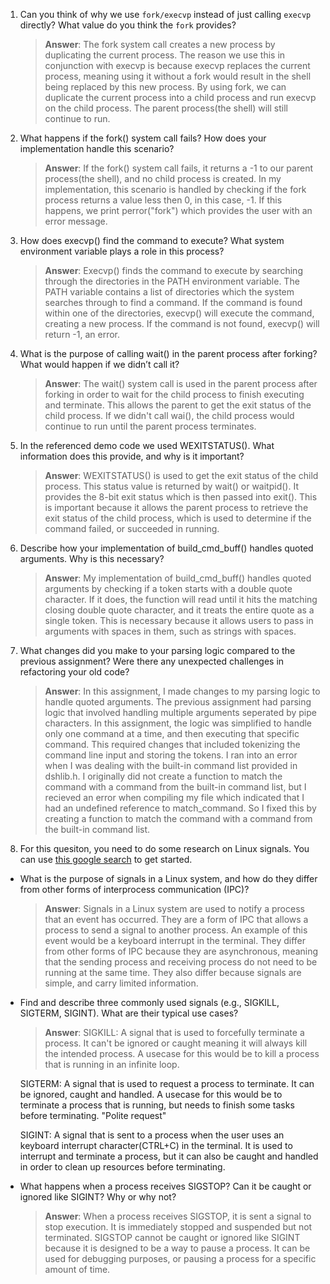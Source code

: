 1. Can you think of why we use `fork/execvp` instead of just calling `execvp` directly? What value do you think the `fork` provides?

    > **Answer**:  The fork system call creates a new process by duplicating the current process. The reason we use this in conjunction with execvp is because execvp replaces the current process, meaning using it without a fork would result in the shell being replaced by this new process. By using fork, we can duplicate the current process into a child process and run execvp on the child process. The parent process(the shell) will still continue to run.

2. What happens if the fork() system call fails? How does your implementation handle this scenario?

    > **Answer**:  If the fork() system call fails, it returns a -1 to our parent process(the shell), and no child process is created. In my implementation, this scenario is handled by checking if the fork process returns a value less then 0, in this case, -1. If this happens, we print perror("fork") which provides the user with an error message.

3. How does execvp() find the command to execute? What system environment variable plays a role in this process?

    > **Answer**: Execvp() finds the command to execute by searching through the directories in the PATH environment variable. The PATH variable contains a list of directories which the system searches through to find a command. If the command is found within one of the directories, execvp() will execute the command, creating a new process. If the command is not found, execvp() will return -1, an error.

4. What is the purpose of calling wait() in the parent process after forking? What would happen if we didn’t call it?

    > **Answer**:  The wait() system call is used in the parent process after forking in order to wait for the child process to finish executing and terminate. This allows the parent to get the exit status of the child process. If we didn't call wai(), the child process would continue to run until the parent process terminates.

5. In the referenced demo code we used WEXITSTATUS(). What information does this provide, and why is it important?

    > **Answer**:  WEXITSTATUS() is used to get the exit status of the child process. This status value is returned by wait() or waitpid(). It provides the 8-bit exit status which is then passed into exit(). This is important because it allows the parent process to retrieve the exit status of the child process, which is used to determine if the command failed, or succeeded in running.

6. Describe how your implementation of build_cmd_buff() handles quoted arguments. Why is this necessary?

    > **Answer**:  My implementation of build_cmd_buff() handles quoted arguments by checking if a token starts with a double quote character. If it does, the function will read until it hits the matching closing double quote character, and it treats the entire quote as a single token. This is necessary because it allows users to pass in arguments with spaces in them, such as strings with spaces.

7. What changes did you make to your parsing logic compared to the previous assignment? Were there any unexpected challenges in refactoring your old code?

    > **Answer**:  In this assignment, I made changes to my parsing logic to handle quoted arguments. The previous assignment had parsing logic that involved handling multiple arguments seperated by pipe characters. In this assignment, the logic was simplified to handle only one command at a time, and then executing that specific command. This required changes that included tokenizing the command line input and storing the tokens. I ran into an error when I was dealing with the built-in command list provided in dshlib.h. I originally did not create a function to match the command with a command from the built-in command list, but I recieved an error when compiling my file which indicated that I had an undefined reference to match_command. So I fixed this by creating a function to match the command with a command from the built-in command list.

8. For this quesiton, you need to do some research on Linux signals. You can use [this google search](https://www.google.com/search?q=Linux+signals+overview+site%3Aman7.org+OR+site%3Alinux.die.net+OR+site%3Atldp.org&oq=Linux+signals+overview+site%3Aman7.org+OR+site%3Alinux.die.net+OR+site%3Atldp.org&gs_lcrp=EgZjaHJvbWUyBggAEEUYOdIBBzc2MGowajeoAgCwAgA&sourceid=chrome&ie=UTF-8) to get started.

- What is the purpose of signals in a Linux system, and how do they differ from other forms of interprocess communication (IPC)?

    > **Answer**:  Signals in a Linux system are used to notify a process that an event has occurred. They are a form of IPC that allows a process to send a signal to another process. An example of this event would be a keyboard interrupt in the terminal. They differ from other forms of IPC because they are asynchronous, meaning that the sending process and receiving process do not need to be running at the same time. They also differ because signals are simple, and carry limited information.

- Find and describe three commonly used signals (e.g., SIGKILL, SIGTERM, SIGINT). What are their typical use cases?

    > **Answer**:  SIGKILL: A signal that is used to forcefully terminate a process. It can't be ignored or caught meaning it will always kill the intended process. A usecase for this would be to kill a process that is running in an infinite loop. 
    
    SIGTERM: A signal that is used to request a process to terminate. It can be ignored, caught and handled. A usecase for this would be to terminate a process that is running, but needs to finish some tasks before terminating. "Polite request"
    
    SIGINT: A signal that is sent to a process when the user uses an keyboard interrupt character(CTRL+C) in the terminal. It is used to interrupt and terminate a process, but it can also be caught and handled in order to clean up resources before terminating.

- What happens when a process receives SIGSTOP? Can it be caught or ignored like SIGINT? Why or why not?

    > **Answer**:  When a process receives SIGSTOP, it is sent a signal to stop execution. It is immediately stopped and suspended but not terminated. SIGSTOP cannot be caught or ignored like SIGINT because it is designed to be a way to pause a process. It can be used for debugging purposes, or pausing a process for a specific amount of time.
